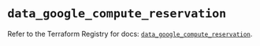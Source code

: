 # `data_google_compute_reservation`

Refer to the Terraform Registry for docs: [`data_google_compute_reservation`](https://registry.terraform.io/providers/hashicorp/google/5.24.0/docs/data-sources/compute_reservation).
